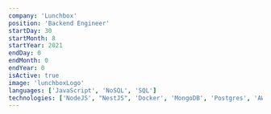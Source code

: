```yaml
---
company: 'Lunchbox'
position: 'Backend Engineer'
startDay: 30
startMonth: 8
startYear: 2021
endDay: 0
endMonth: 0
endYear: 0
isActive: true
image: 'lunchboxLogo'
languages: ['JavaScript', 'NoSQL', 'SQL']
technologies: ['NodeJS', "NestJS", 'Docker', 'MongoDB', 'Postgres', 'AWS', 'Git']
---
```

